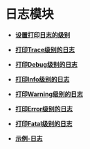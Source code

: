# 日志模块<a name="hilens_05_0045"></a>

-   **[设置打印日志的级别](设置打印日志的级别.md)**  

-   **[打印Trace级别的日志](打印Trace级别的日志.md)**  

-   **[打印Debug级别的日志](打印Debug级别的日志.md)**  

-   **[打印Info级别的日志](打印Info级别的日志.md)**  

-   **[打印Warning级别的日志](打印Warning级别的日志.md)**  

-   **[打印Error级别的日志](打印Error级别的日志.md)**  

-   **[打印Fatal级别的日志](打印Fatal级别的日志.md)**  

-   **[示例-日志](示例-日志.md)**  



